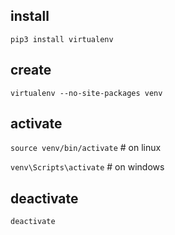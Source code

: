 ## install

`pip3 install virtualenv`

## create

`virtualenv --no-site-packages venv`

## activate

`source venv/bin/activate` # on linux

`venv\Scripts\activate` # on windows

## deactivate

`deactivate`

